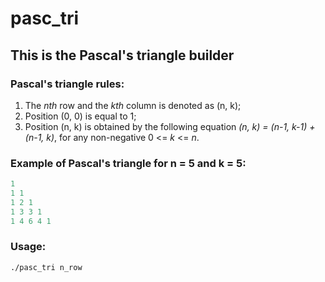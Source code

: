 # pasc_tri

## This is the Pascal's triangle builder

### Pascal's triangle rules:
1. The *nth* row and the *kth* column is denoted as (n, k);
2. Position (0, 0) is equal to 1;
3. Position (n, k) is obtained by the following equation *(n, k) = (n-1, k-1) + (n-1, k)*, for
   any non-negative 0 <= *k* <= *n*.

### Example of Pascal's triangle for n = 5 and k = 5:
```rust
1
1 1
1 2 1
1 3 3 1
1 4 6 4 1
```

### Usage:
`./pasc_tri n_row`
